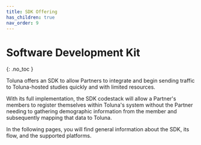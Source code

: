 ```yaml
---
title: SDK Offering
has_children: true
nav_order: 9
---
```


# Software Development Kit
{: .no_toc }

Toluna offers an SDK to allow Partners to integrate and begin sending traffic to Toluna-hosted studies quickly and with limited resources.

With its full implementation, the SDK codestack will allow a Partner's members to register themselves within Toluna's system without the Partner needing to gathering demographic information from the member and subsequently mapping that data to Toluna.

In the following pages, you will find general information about the SDK, its flow, and the supported platforms.